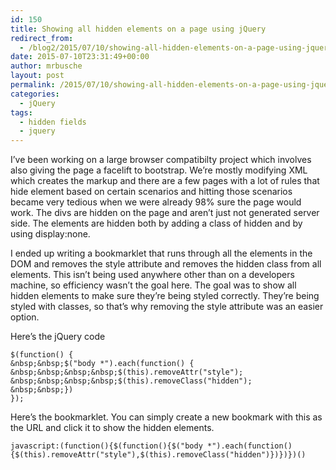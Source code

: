 ```yaml
---
id: 150
title: Showing all hidden elements on a page using jQuery
redirect_from:
  - /blog2/2015/07/10/showing-all-hidden-elements-on-a-page-using-jquery/
date: 2015-07-10T23:31:49+00:00
author: mrbusche
layout: post
permalink: /2015/07/10/showing-all-hidden-elements-on-a-page-using-jquery/
categories:
  - jQuery
tags:
  - hidden fields
  - jquery
---
```


I&#8217;ve been working on a large browser compatibilty project which involves also giving the page a facelift to bootstrap. We&#8217;re mostly modifying XML which creates the markup and there are a few pages with a lot of rules that hide element based on certain scenarios and hitting those scenarios became very tedious when we were already 98% sure the page would work. The divs are hidden on the page and aren&#8217;t just not generated server side. The elements are hidden both by adding a class of hidden and by using display:none.

I ended up writing a bookmarklet that runs through all the elements in the DOM and removes the style attribute and removes the hidden class from all elements. This isn&#8217;t being used anywhere other than on a developers machine, so efficiency wasn&#8217;t the goal here. The goal was to show all hidden elements to make sure they&#8217;re being styled correctly. They&#8217;re being styled with classes, so that&#8217;s why removing the style attribute was an easier option.

Here&#8217;s the jQuery code

    $(function() {
    &nbsp;&nbsp;$("body *").each(function() {
    &nbsp;&nbsp;&nbsp;&nbsp;$(this).removeAttr("style");
    &nbsp;&nbsp;&nbsp;&nbsp;$(this).removeClass("hidden");
    &nbsp;&nbsp;})
    });

Here&#8217;s the bookmarklet. You can simply create a new bookmark with this as the URL and click it to show the hidden elements.

    javascript:(function(){$(function(){$("body *").each(function(){$(this).removeAttr("style"),$(this).removeClass("hidden")})})})()

